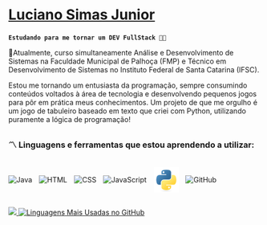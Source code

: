 # [Luciano Simas Junior](https://www.linkedin.com/in/lucianosimasjr/)

**`Estudando para me tornar um DEV FullStack 👨‍💻`**

📌Atualmente, curso simultaneamente Análise e Desenvolvimento de Sistemas na Faculdade Municipal de Palhoça (FMP) e Técnico em Desenvolvimento de Sistemas no Instituto Federal de Santa Catarina (IFSC).

Estou me tornando um entusiasta da programação, sempre consumindo conteúdos voltados à área de tecnologia e desenvolvendo pequenos jogos para pôr em prática meus conhecimentos. Um projeto de que me orgulho é um jogo de tabuleiro baseado em texto que criei com Python, utilizando puramente a lógica de programação!

##
### :part_alternation_mark: Linguagens e ferramentas que estou aprendendo a utilizar:

<div style="display: inline_block"><br>
<img align="center" alt="Java" width="50px" title="Java" style="padding-right:10px;" src="https://cdn.jsdelivr.net/gh/devicons/devicon/icons/java/java-original.svg"/>
<img align="center" alt="HTML" width="50px" title="HTML" style="padding-right:10px;" src="https://cdn.jsdelivr.net/gh/devicons/devicon/icons/html5/html5-plain.svg" />
<img align="center" alt="CSS" width="50px" title="CSS" style="padding-right:10px;" src="https://cdn.jsdelivr.net/gh/devicons/devicon/icons/css3/css3-plain.svg" />
<img align="center" alt="JavaScript" width="50px" title="JavaScript" style="padding-right:10px;" src="https://cdn.jsdelivr.net/gh/devicons/devicon/icons/javascript/javascript-plain.svg"/>
<img align="center" alt="Python" width="50px" title="Python" style="padding-right:10px;" src="https://raw.githubusercontent.com/devicons/devicon/master/icons/python/python-original.svg" />
<img align="center" alt="GitHub" width="50px" title="GitHub" style="padding-right:10px;" src="https://cdn.jsdelivr.net/gh/devicons/devicon/icons/github/github-original.svg" />
<br/>
</div>

##

<div>
  <a href="https://github.com/thesimas">
    <img height="180em" src="https://github-readme-stats.vercel.app/api?username=thesimas&show_icons=true&theme=tokyonight&include_all_commits=true&count_private=true&cache_seconds=7200""alt="Gráficos de Commits"/>
  </a>
  <a href="https://github.com/thesimas">
  <img height="180px"  src="https://github-readme-stats.vercel.app/api/top-langs/?username=thesimas&layout=compact&langs_count=7&theme=tokyonight&cache_seconds=7200" alt="Linguagens Mais Usadas no GitHub"/>
</a>
</div>
